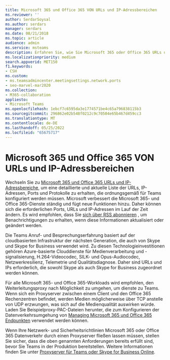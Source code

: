 ```yaml
---
title: Microsoft 365 und Office 365 VON URLs und IP-Adressbereichen
ms.reviewer: ''
author: SerdarSoysal
ms.author: serdars
manager: serdars
ms.date: 08/21/2018
ms.topic: article
audience: admin
ms.service: msteams
description: Erfahren Sie, wie Sie Microsoft 365 oder Office 365 URLs und IP-Adressbereiche ordnungsgemäß konfigurieren und den Weiterleitungsproxy nach Möglichkeit für Verbindungen mit Microsoft Teams Dienst umgehen.
ms.localizationpriority: medium
search.appverid: MET150
f1.keywords:
- CSH
ms.custom:
- ms.teamsadmincenter.meetingsettings.network.ports
- seo-marvel-mar2020
ms.collection:
- M365-collaboration
appliesto:
- Microsoft Teams
ms.openlocfilehash: 1ebcf7c6595da3e1774571be4c65a796838115b3
ms.sourcegitcommit: 296862e02b548f0212c9c70504e65b467d459cc3
ms.translationtype: MT
ms.contentlocale: de-DE
ms.lasthandoff: 05/25/2022
ms.locfileid: "65675717"
---
```

# <a name="microsoft-365-and-office-365-urls-and-ip-address-ranges"></a>Microsoft 365 und Office 365 VON URLs und IP-Adressbereichen

Wechseln Sie zu [Microsoft 365 und Office 365 URLs und IP-Adressbereiche](/office365/enterprise/urls-and-ip-address-ranges#skype-for-business-online-and-microsoft-teams), um eine detaillierte und aktuelle Liste der URLs, IP-Adressen, Ports und Protokolle zu erhalten, die ordnungsgemäß für Teams konfiguriert werden müssen. Microsoft verbessert die Microsoft 365- und Office 365-Dienste ständig und fügt neue Funktionen hinzu. Daher können sich die erforderlichen Ports, URLs und IP-Adressen im Lauf der Zeit ändern. Es wird empfohlen, dass Sie [sich über RSS abonnieren](/office365/enterprise/urls-and-ip-address-ranges#skype-for-business-online-and-microsoft-teams) , um Benachrichtigungen zu erhalten, wenn diese Informationen aktualisiert oder geändert werden.

Die Teams Anruf- und Besprechungserfahrung basiert auf der cloudbasierten Infrastruktur der nächsten Generation, die auch von Skype und Skype for Business verwendet wird. Zu diesen Technologieinvestitionen gehören Azure-basierte Clouddienste für Medienverarbeitung und -signalisierung, H.264-Videocodec, SILK- und Opus-Audiocodec, Netzwerkresilienz, Telemetrie und Qualitätsdiagnose. Daher sind URLs und IPs erforderlich, die sowohl Skype als auch Skype for Business zugeordnet werden können.

Für alle Microsoft 365- und Office 365-Workloads wird empfohlen, den Weiterleitungsproxy nach Möglichkeit zu umgehen, um dienste zu Teams. Wenn sich ein Proxyserver zwischen einem Client und den Office 365 Rechenzentren befindet, werden Medien möglicherweise über TCP anstelle von UDP erzwungen, was sich auf die Medienqualität auswirken würde. Laden Sie Beispielproxy-PAC-Dateien herunter, die zum Konfigurieren der Datenverkehrsumgehung von [Managing Microsoft 365 und Office 365 Endpunkten](/office365/enterprise/managing-office-365-endpoints) verwendet werden können.

Wenn Ihre Netzwerk- und Sicherheitsrichtlinien Microsoft 365 oder Office 365 Datenverkehr durch einen Proxyserver fließen lassen müssen, stellen Sie sicher, dass die oben genannten Anforderungen bereits erfüllt sind, bevor Sie Teams in der Produktion bereitstellen. Weitere Informationen finden Sie unter [Proxyserver für Teams oder Skype for Business Online](proxy-servers-for-skype-for-business-online.md).